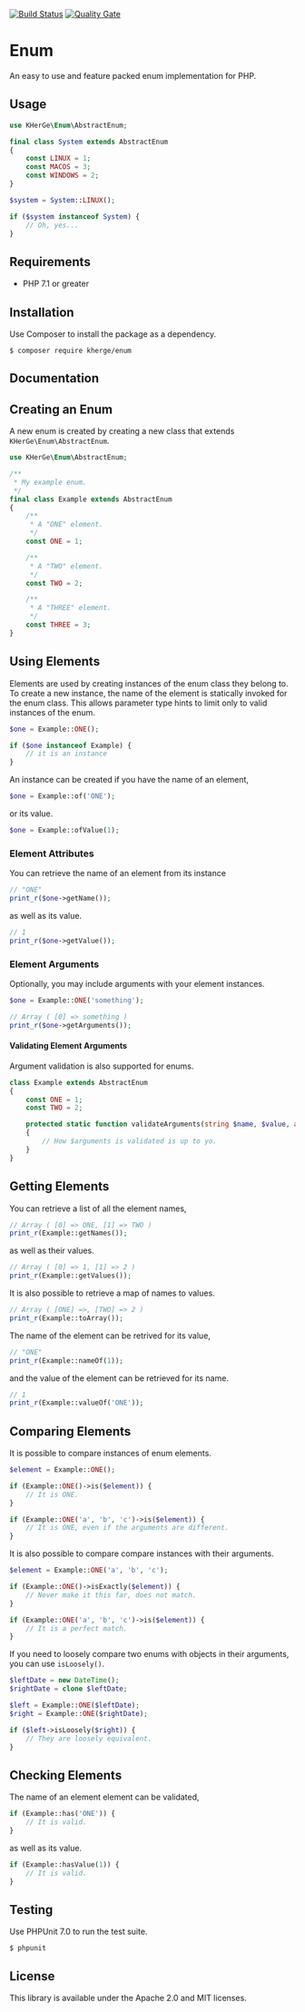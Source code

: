 [![Build Status](https://travis-ci.org/kherge/php.enum.svg?branch=master)](https://travis-ci.org/kherge/php.enum)
[![Quality Gate](https://sonarcloud.io/api/project_badges/measure?project=php.enum&metric=alert_status)](https://sonarcloud.io/dashboard?id=php.enum)

Enum
=========

An easy to use and feature packed enum implementation for PHP.

Usage
-----

```php
use KHerGe\Enum\AbstractEnum;

final class System extends AbstractEnum
{
    const LINUX = 1;
    const MACOS = 3;
    const WINDOWS = 2;
}

$system = System::LINUX();

if ($system instanceof System) {
    // Oh, yes...
}
```

Requirements
------------

- PHP 7.1 or greater

Installation
------------

Use Composer to install the package as a dependency.

    $ composer require kherge/enum

Documentation
-------------

## Creating an Enum

A new enum is created by creating a new class that extends `KHerGe\Enum\AbstractEnum`.

```php
use KHerGe\Enum\AbstractEnum;

/**
 * My example enum.
 */
final class Example extends AbstractEnum
{
    /**
     * A "ONE" element.
     */
    const ONE = 1;

    /**
     * A "TWO" element.
     */
    const TWO = 2;

    /**
     * A "THREE" element.
     */
    const THREE = 3;
}
```

## Using Elements

Elements are used by creating instances of the enum class they belong to. To create a new instance, the name of the element is statically invoked for the enum class. This allows parameter type hints to limit only to valid instances of the enum.

```php
$one = Example::ONE();

if ($one instanceof Example) {
    // it is an instance
}
```

An instance can be created if you have the name of an element,

```php
$one = Example::of('ONE');
```

or its value.

```php
$one = Example::ofValue(1);
```

### Element Attributes

You can retrieve the name of an element from its instance

```php
// "ONE"
print_r($one->getName());
```

as well as its value.

```php
// 1
print_r($one->getValue());
```

### Element Arguments

Optionally, you may include arguments with your element instances.

```php
$one = Example::ONE('something');

// Array ( [0] => something )
print_r($one->getArguments());
```

#### Validating Element Arguments

Argument validation is also supported for enums.

```php
class Example extends AbstractEnum
{
    const ONE = 1;
    const TWO = 2;

    protected static function validateArguments(string $name, $value, array $arguments) : void
    {
        // How $arguments is validated is up to yo.
    }
}
```

## Getting Elements

You can retrieve a list of all the element names,

```php
// Array ( [0] => ONE, [1] => TWO )
print_r(Example::getNames());
```

as well as their values.

```php
// Array ( [0] => 1, [1] => 2 )
print_r(Example::getValues());
```

It is also possible to retrieve a map of names to values.

```php
// Array ( [ONE] =>, [TWO] => 2 )
print_r(Example::toArray());
```

The name of the element can be retrived for its value,

```php
// "ONE"
print_r(Example::nameOf(1));
```

and the value of the element can be retrieved for its name.

```php
// 1
print_r(Example::valueOf('ONE'));
```

## Comparing Elements

It is possible to compare instances of enum elements.

```php
$element = Example::ONE();

if (Example::ONE()->is($element)) {
    // It is ONE.
}

if (Example::ONE('a', 'b', 'c')->is($element)) {
    // It is ONE, even if the arguments are different.
}
```

It is also possible to compare compare instances with their arguments.

```php
$element = Example::ONE('a', 'b', 'c');

if (Example::ONE()->isExactly($element)) {
    // Never make it this far, does not match.
}

if (Example::ONE('a', 'b', 'c')->is($element)) {
    // It is a perfect match.
}
```

If you need to loosely compare two enums with objects in their arguments, you can use `isLoosely()`.

```php
$leftDate = new DateTime();
$rightDate = clone $leftDate;

$left = Example::ONE($leftDate);
$right = Example::ONE($rightDate);

if ($left->isLoosely($right)) {
    // They are loosely equivalent.
}
```

## Checking Elements

The name of an element element can be validated,

```php
if (Example::has('ONE')) {
    // It is valid.
}
```

as well as its value.

```php
if (Example::hasValue(1)) {
    // It is valid.
}
```

Testing
-------

Use PHPUnit 7.0 to run the test suite.

    $ phpunit

License
-------

This library is available under the Apache 2.0 and MIT licenses.
